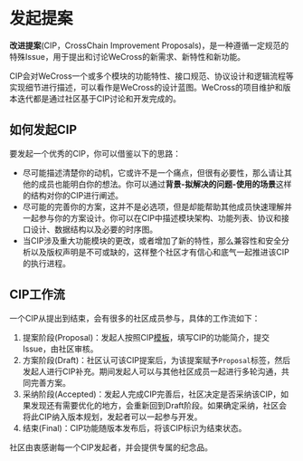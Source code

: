 # 发起提案

**改进提案**(CIP，CrossChain Improvement Proposals)，是一种遵循一定规范的特殊Issue，用于提出和讨论WeCross的新需求、新特性和新功能。

CIP会对WeCross一个或多个模块的功能特性、接口规范、协议设计和逻辑流程等实现细节进行描述，可以看作是WeCross的设计蓝图。WeCross的项目维护和版本迭代都是通过社区基于CIP讨论和开发完成的。

## 如何发起CIP

要发起一个优秀的CIP，你可以借鉴以下的思路：

- 尽可能描述清楚你的动机，它或许不是一个痛点，但很有必要性，那么请让其他的成员也能明白你的想法。你可以通过**背景-拟解决的问题-使用的场景**这样的结构对你的CIP进行阐述。
- 尽可能的完善你的方案，这并不是必选项，但是却能帮助其他成员快速理解并一起参与你的方案设计。你可以在CIP中描述模块架构、功能列表、协议和接口设计、数据结构以及必要的时序图。
- 当CIP涉及重大功能模块的更改，或者增加了新的特性，那么兼容性和安全分析以及版权声明是不可或缺的，这样整个社区才有信心和底气一起推进该CIP的执行进程。

## CIP工作流

一个CIP从提出到结束，会有很多的社区成员参与，具体的工作流如下：

1. 提案阶段(Proposal)：发起人按照CIP[模板](https://github.com/WeBankFinTech/WeCross/issues/new/choose)，填写CIP的功能简介，提交Issue，由社区审核。
2. 方案阶段(Draft)：社区认可该CIP提案后，为该提案赋予`Proposal`标签，然后发起人进行CIP补充。期间发起人可以与其他社区成员一起进行多轮沟通，共同完善方案。
3. 采纳阶段(Accepted)：发起人完成CIP完善后，社区决定是否采纳该CIP，如果发现还有需要优化的地方，会重新回到Draft阶段。如果确定采纳，社区会将此CIP纳入版本规划，发起者可以一起参与开发。
4. 结束(Final)：CIP功能随版本发布后，将该CIP标识为结束状态。

社区由衷感谢每一个CIP发起者，并会提供专属的纪念品。
